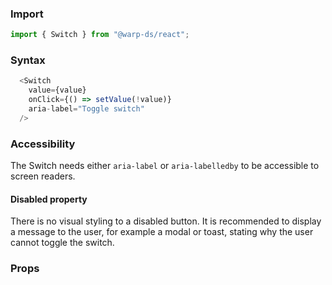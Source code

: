 ### Import

```js
import { Switch } from "@warp-ds/react";
```

### Syntax

```js
  <Switch
    value={value}
    onClick={() => setValue(!value)}
    aria-label="Toggle switch"
  />
```

### Accessibility

The Switch needs either `aria-label` or `aria-labelledby` to be accessible to screen readers.

#### Disabled property

There is no visual styling to a disabled button.
It is recommended to display a message to the user, for example a modal or toast, stating why the user cannot toggle the switch.

### Props

<api-table type="react" component="Switch" />
